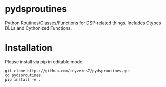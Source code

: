 # pydsproutines
Python Routines/Classes/Functions for DSP-related things. Includes Ctypes DLLs and Cythonized Functions.

# Installation
Please install via pip in editable mode.

```
git clone https://github.com/icyveins7/pydsproutines.git
cd pydsproutines
pip install -e .
```
